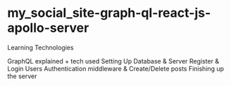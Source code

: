 # my_social_site-graph-ql-react-js-apollo-server

Learning Technologies 


GraphQL explained + tech used 
Setting Up Database & Server
Register & Login Users
Authentication middleware & Create/Delete posts
Finishing up the server
